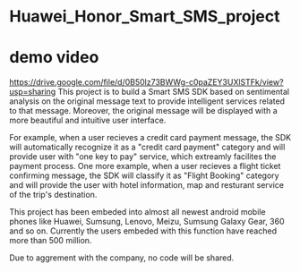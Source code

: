 # Huawei_Honor_Smart_SMS_project

# demo video 
https://drive.google.com/file/d/0B50lz73BWWg-c0paZEY3UXlSTFk/view?usp=sharing
This project is to build a Smart SMS SDK based on sentimental analysis on the original message text
to provide intelligent services related to that message. Moreover, the original message will be displayed 
with a more beautiful and intuitive user interface.

For example, when a user recieves a credit card payment message, the SDK will automatically recognize it 
as a "credit card payment" category and will provide user with "one key to pay" service, which extreamly facilites the payment process. 
One more example, when a user recieves a flight ticket confirming message, the SDK will classify it as "Flight Booking" category 
and will provide the user with hotel information, map and resturant service of the trip's destination.

This project has been embeded into almost all newest android mobile phones like Huawei, Sumsung, Lenovo, Meizu, Sumsung Galaxy Gear, 360 and so on. Currently the users embeded with this function have reached more than 500 million.

Due to aggrement with the company, no code will be shared.

